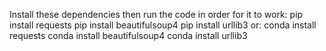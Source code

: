 Install these dependencies then run the code in order for it to work:
pip install requests
pip install beautifulsoup4
pip install urllib3
or:
conda install requests
conda install beautifulsoup4
conda install urllib3
